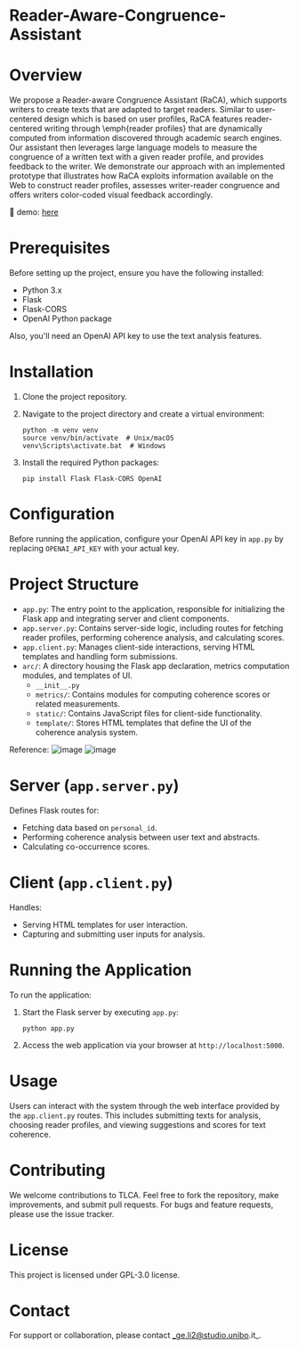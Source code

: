 # Reader-Aware-Congruence-Assistant

# Overview

We propose a Reader-aware Congruence Assistant (RaCA), which supports writers to create texts that are adapted to target readers. Similar to user-centered design which is based on user profiles, RaCA features reader-centered writing through \emph{reader profiles} that are dynamically computed from information discovered through academic search engines.
Our assistant then leverages large language models to measure the congruence of a written text with a given reader profile, and provides feedback to the writer.
We demonstrate our approach with an implemented prototype that illustrates how RaCA exploits information available on the Web to construct reader profiles, assesses writer-reader congruence and offers writers color-coded visual feedback accordingly.

👀 demo: [here](https://loom.com/share/folder/419e9f272b214d15a0823a5fdda41f14)

# Prerequisites

Before setting up the project, ensure you have the following installed:
- Python 3.x
- Flask
- Flask-CORS
- OpenAI Python package

Also, you'll need an OpenAI API key to use the text analysis features.

# Installation

1. Clone the project repository.
2. Navigate to the project directory and create a virtual environment:

   ```
   python -m venv venv
   source venv/bin/activate  # Unix/macOS
   venv\Scripts\activate.bat  # Windows

4. Install the required Python packages:
   ```
   pip install Flask Flask-CORS OpenAI

# Configuration

Before running the application, configure your OpenAI API key in `app.py` by replacing `OPENAI_API_KEY` with your actual key.

# Project Structure

- `app.py`: The entry point to the application, responsible for initializing the Flask app and integrating server and client components.
- `app.server.py`: Contains server-side logic, including routes for fetching reader profiles, performing coherence analysis, and calculating scores.
- `app.client.py`: Manages client-side interactions, serving HTML templates and handling form submissions.
- `arc/`: A directory housing the Flask app declaration, metrics computation modules, and templates of UI.
  - `__init__.py`
  - `metrics/`: Contains modules for computing coherence scores or related measurements.
  - `static/`: Contains JavaScript files for client-side functionality.
  - `template/`: Stores HTML templates that define the UI of the coherence analysis system.
 
Reference: 
![image](https://github.com/Interactions-HSG/Text-Linker-Coherence-Assistant/assets/49511520/dcc7bc67-2278-41f2-b68d-0b6371862942)
![image](https://github.com/Interactions-HSG/Text-Linker-Coherence-Assistant/assets/49511520/9decee15-932c-41ba-bdeb-bdb454b94185)


# Server (`app.server.py`)

Defines Flask routes for:
- Fetching data based on `personal_id`.
- Performing coherence analysis between user text and abstracts.
- Calculating co-occurrence scores.

# Client (`app.client.py`)

Handles:
- Serving HTML templates for user interaction.
- Capturing and submitting user inputs for analysis.

# Running the Application

To run the application:
1. Start the Flask server by executing `app.py`:
   ```
   python app.py

2. Access the web application via your browser at `http://localhost:5000`.

# Usage

Users can interact with the system through the web interface provided by the `app.client.py` routes. This includes submitting texts for analysis, choosing reader profiles, and viewing suggestions and scores for text coherence.

# Contributing

We welcome contributions to TLCA. Feel free to fork the repository, make improvements, and submit pull requests. For bugs and feature requests, please use the issue tracker.

# License

This project is licensed under GPL-3.0 license.

# Contact

For support or collaboration, please contact _ge.li2@studio.unibo.it_.
